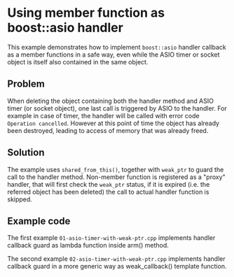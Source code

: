 
# Using member function as boost::asio handler

This example demonstrates how to implement `boost::asio` handler
callback as a member functions in a safe way, even while the ASIO
timer or socket object is itself also contained in the same object.

## Problem

When deleting the object containing both the handler method and ASIO
timer (or socket object), one last call is triggered by ASIO to the
handler.  For example in case of timer, the handler will be called
with error code `Operation cancelled`.  However at this point of time
the object has already been destroyed, leading to access of memory
that was already freed.

## Solution

The example uses `shared_from_this()`, together with `weak_ptr` to
guard the call to the handler method.  Non-member function is
registered as a "proxy" handler, that will first check the `weak_ptr`
status, if it is expired (i.e. the referred object has been deleted)
the call to actual handler function is skipped.

## Example code

The first example `01-asio-timer-with-weak-ptr.cpp` implements handler callback
guard as lambda function inside arm() method.

The second example `02-asio-timer-with-weak-ptr.cpp` implements handler callback
guard in a more generic way as weak_callback() template function.
